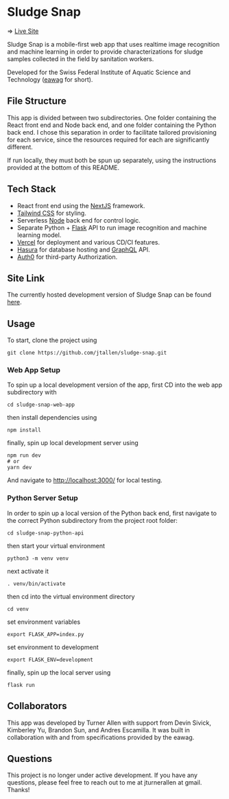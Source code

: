 # Sludge Snap

⇒ <a href="https://sludge-snap-web-app.vercel.app/" target="_blank">Live Site</a>

Sludge Snap is a mobile-first web app that uses realtime image recognition and machine learning in order to provide characterizations for sludge samples collected in the field by sanitation workers.

Developed for the Swiss Federal Institute of Aquatic Science and Technology ([eawag](https://www.eawag.ch/en/) for short).

## File Structure

This app is divided between two subdirectories. One folder containing the React front end and Node back end, and one folder containing the Python back end. I chose this separation in order to facilitate tailored provisioning for each service, since the resources required for each are significantly different.

If run locally, they must both be spun up separately, using the instructions provided at the bottom of this README.

## Tech Stack

- React front end using the [NextJS](https://nextjs.org/) framework.
- [Tailwind CSS](https://tailwindcss.com/) for styling.
- Serverless [Node](https://nodejs.org/en/about/) back end for control logic.
- Separate Python + [Flask](https://flask.palletsprojects.com/en/2.0.x/#) API to run image recognition and machine learning model.
- [Vercel](https://vercel.com/) for deployment and various CD/CI features.
- [Hasura](https://hasura.io/) for database hosting and [GraphQL](https://graphql.org/) API.
- [Auth0](https://auth0.com/) for third-party Authorization.

## Site Link

The currently hosted development version of Sludge Snap can be found [here](https://sludge-snap-web-app.vercel.app/).

## Usage <!-- What do I call this? -->

To start, clone the project using

```
git clone https://github.com/jtallen/sludge-snap.git
```

### Web App Setup

To spin up a local development version of the app, first CD into the web app subdirectory with

```
cd sludge-snap-web-app
```

then install dependencies using

```
npm install
```

finally, spin up local development server using

```
npm run dev
# or
yarn dev
```

And navigate to [http://localhost:3000/](http://localhost:3000/) for local testing.

### Python Server Setup

<!--
django-admin startproject sludge-snap --extension py,yml,json --name Procfile,Dockerfile,README.md,.env.example,.gitignore,Makefile --template=https://github.com/vintasoftware/django-react-boilerplate/archive/boilerplate-release.zip
-->

In order to spin up a local version of the Python back end, first navigate to the correct Python subdirectory from the project root folder:

```
cd sludge-snap-python-api
```

<!-- Potentially necessary:
install your dependencies

```
pip install -r requirements.txt
```
-->

then start your virtual environment

```
python3 -m venv venv
```

next activate it

```
. venv/bin/activate
```

then cd into the virtual environment directory

```
cd venv
```

set environment variables

```
export FLASK_APP=index.py
```

set environment to development

```
export FLASK_ENV=development
```

finally, spin up the local server using

```
flask run
```

## Collaborators

This app was developed by Turner Allen with support from Devin Sivick, Kimberley Yu, Brandon Sun, and Andres Escamilla. It was built in collaboration with and from specifications provided by the eawag.

## Questions

This project is no longer under active development. If you have any questions, please feel free to reach out to me at jturnerallen at gmail. Thanks!
